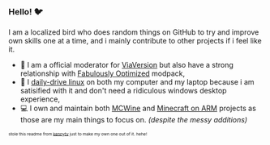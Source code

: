 ### Hello! 🐦
I am a localized bird who does random things on GitHub to try and improve own skills one at a time, and i mainly contribute to other projects if i feel like it.

- 🔭 I am a official moderator for [ViaVersion](https://github.com/ViaVersion) but also have a strong relationship with [Fabulously Optimized](https://discord.gg/yxaXtaQqdB) modpack,
- 🐧 I [daily-drive linux](https://kubuntu.org) on both my computer and my laptop because i am satisified with it and don't need a ridiculous windows desktop experience,
- 💻 I own and maintain both [MCWine](https://github.com/Kichura/MCWine) and [Minecraft on ARM](https://github.com/Kichura/Minecraft_ARM) projects as those are my main things to focus on. *(despite the messy additions)*

<sub><sup><sup>stole this readme from [kennytv](https://github.com/kennytv) just to make my own one out of it. hehe!</sub></sup></sup>
